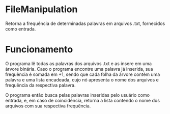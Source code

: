 # FileManipulation
Retorna a frequência de determinadas palavras em arquivos .txt, fornecidos como entrada.

# Funcionamento
O programa lê todas as palavras dos arquivos .txt e as insere em uma árvore binária. Caso o programa encontre uma palavra já inserida, sua frequência é somada em +1, sendo que cada folha da árvore contém uma palavra e uma lista encadeada, cujo nó apresenta o nome dos arquivos e frequência da respectiva palavra.

O programa então busca pelas palavras inseridas pelo usuário como entrada, e, em caso de coincidência, retorna a lista contendo o nome dos arquivos com sua respectiva frequência.
